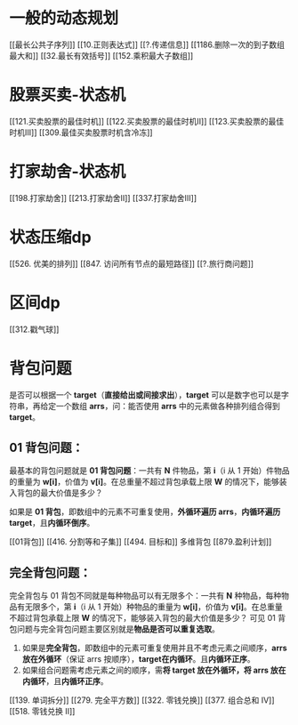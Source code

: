 # 一般的动态规划
[[最长公共子序列]]
[[10.正则表达式]]
[[?.传递信息]]
[[1186.删除一次的到子数组最大和]]
[[32.最长有效括号]]
[[152.乘积最大子数组]]

# 股票买卖-状态机
[[121.买卖股票的最佳时机]]
[[122.买卖股票的最佳时机II]]
[[123.买卖股票的最佳时机III]]
[[309.最佳买卖股票时机含冷冻]]

# 打家劫舍-状态机
[[198.打家劫舍]]
[[213.打家劫舍II]]
[[337.打家劫舍III]]

# 状态压缩dp
[[526. 优美的排列]]
[[847. 访问所有节点的最短路径]]
[[?.旅行商问题]]

# 区间dp
[[312.戳气球]]

# 背包问题
是否可以根据一个 **target**（**直接给出或间接求出**），**target** 可以是数字也可以是字符串，再给定一个数组 **arrs**，问：能否使用 **arrs** 中的元素做各种排列组合得到 **target**。
##  01 背包问题：
最基本的背包问题就是 **01 背包问题**：一共有 **N** 件物品，第 **i**（i 从 1 开始）件物品的重量为 **w[i]**，价值为 **v[i]**。在总重量不超过背包承载上限 **W** 的情况下，能够装入背包的最大价值是多少？

如果是 **01 背包**，即数组中的元素不可重复使用，**外循环遍历 arrs**，**内循环遍历 target**，且**内循环倒序**。

[[01背包]]
[[416. 分割等和子集]]
[[494. 目标和]]
多维背包
[[879.盈利计划]]
## 完全背包问题：
完全背包与 01 背包不同就是每种物品可以有无限多个：一共有 **N** 种物品，每种物品有无限多个，第 **i**（i 从 1 开始）种物品的重量为 **w[i]**，价值为 **v[i]**。在总重量不超过背包承载上限 **W** 的情况下，能够装入背包的最大价值是多少？
可见 01 背包问题与完全背包问题主要区别就是**物品是否可以重复选取**。

1. 如果是**完全背包**，即数组中的元素可重复使用并且不考虑元素之间顺序，**arrs 放在外循环**（保证 arrs 按顺序），**target在内循环**。且**内循环正序**。
2. 如果组合问题需考虑元素之间的顺序，需**将 target 放在外循环，将 arrs 放在内循环**，且**内循环正序**。

[[139. 单词拆分]]
[[279. 完全平方数]]
[[322. 零钱兑换]]
[[377. 组合总和 Ⅳ]]
[[518. 零钱兑换 II]]
